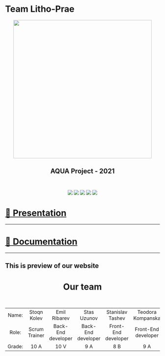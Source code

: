 # Team Litho-Prae 
<p align="center"><img src="https://cdn.discordapp.com/attachments/850393971335495712/851139226129137674/Screenshot_2021-06-06_193906-removebg-preview_1.png" align="center" width="450"></p>
<h2 align = "center">AQUA Project - 2021</h2>
<br>
 <p align = "center">
   <img src = "https://img.shields.io/github/languages/count/snkolev18/litho-prae?style=for-the-badge">
   <img src = "https://img.shields.io/github/contributors/snkolev18/litho-prae?style=for-the-badge">
   <img src = "https://img.shields.io/github/repo-size/snkolev18/litho-prae?style=for-the-badge">
   <img src = "https://img.shields.io/github/last-commit/snkolev18/litho-prae?style=for-the-badge">
   <img src = "https://img.shields.io/github/languages/top/snkolev18/litho-prae?style=for-the-badge">
</p>
<h1><a href="https://codingburgas-my.sharepoint.com/:p:/g/personal/smtashev20_codingburgas_bg/Ef8KxM-PNJZHor8Ed1-p7mEBEYRv--ZWVX8kBuE5fR0f0g">📄 Presentation</h1>
	<hr>
	<h1><a href="https://codingburgas-my.sharepoint.com/:w:/g/personal/smtashev20_codingburgas_bg/ETYtlmBn4ZNMmusJjvHaeWMBlKjoXchQiH5BMKS4mA8REw?e=FgPW9b">📄 Documentation</a></h1>
<hr>
<h2>This is preview of our website</h2>

<h1 align = "center">Our team</h1>
<br>
<table align="center">
      <tr align="center">
        <td>Name:</td>
        <td>Stoqn Kolev</td>
        <td>Emil Ribarev</td>
        <td>Stas Uzunov</td>
        <td>Stanislav Tashev</td>
        <td>Teodora Kompanska</td>
        <td>Beatris Topuzyan</td>
      </tr>
      <tr align="center">
        <td>Role:</td>
        <td>Scrum Trainer</td>
        <td>Back-End developer</td>
        <td>Back-End developer</td>
        <td>Front-End developer</td>
        <td>Front-End developer</td>
        <td>Designer</td>
      </tr>
        <tr align="center">
        <td>Grade:</td>
        <td>10 A</td>
        <td>10 V</td>
        <td>9 A</td>
        <td>8 B</td>
        <td>9 A</td>
        <td>8 A</td>
      </tr>
	</table>
